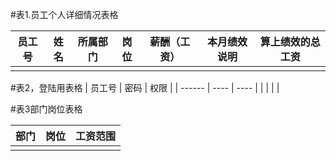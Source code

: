#表1.员工个人详细情况表格

| 员工号 | 姓名 | 所属部门 | 岗位 | 薪酬（工资） | 本月绩效说明 | 算上绩效的总工资 |
| ------ | ---- | -------- | ---- | ------------ | ------------ | ---------------- |
|        |      |          |      |              |              |                  |



#表2，登陆用表格
| 员工号 | 密码 | 权限 |
| ------ | ---- | ---- |
|        |      |      |

#表3部门岗位表格

| 部门 | 岗位 | 工资范围 |
| ---- | ---- | -------- |
|      |      |          |






